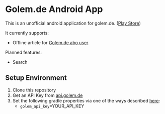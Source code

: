 # Golem.de Android App
This is an unofficial android application for golem.de. ([Play Store](https://play.google.com/store/apps/details?id=de.eknoes.inofficialgolem))

It currently supports:
* Offline article for [Golem.de abo user](https://account.golem.de/faq)

Planned features:
* Search
## Setup Environment
1. Clone this repository
2. Get an API Key from [api.golem.de](http://api.golem.de/)
3. Set the following gradle properties via one of the ways described [here](https://docs.gradle.org/current/userguide/build_environment.html#sec:gradle_properties_and_system_properties):
    * `golem_api_key`=YOUR_API_KEY
